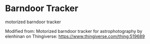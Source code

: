 # Barndoor Tracker
 motorized barndoor tracker



Modified from: Motorized barndoor tracker for astrophotography by elenhinan on Thingiverse: https://www.thingiverse.com/thing:519689